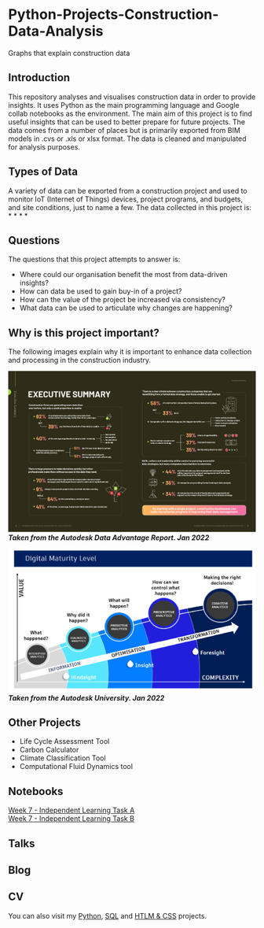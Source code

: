 # Python-Projects-Construction-Data-Analysis
Graphs that explain construction data

## Introduction 
This repository analyses and visualises construction data in order to provide insights. It uses Python as the main programming language and Google collab notebooks as the environment. The main aim of this project is to find useful insights that can be used to better prepare for future projects. The data comes from a number of places but is primarily exported from BIM models in .cvs or .xls  or xlsx format. The data is cleaned and manipulated for analysis purposes. 

## Types of Data
A variety of data can be exported from a construction project and used to monitor IoT (Internet of Things) devices, project programs, and budgets, and site conditions, just to name a few. The data collected in this project is:<br>
*
*
*
*

## Questions
The questions that this project attempts to answer is:<br>
* Where could our organisation benefit the most from data-driven insights?<br>
* How can data be used to gain buy-in of a project?<br>
* How can the value of the project be increased via consistency?<br>
* What data can be used to articulate why changes are happening?<br>

## Why is this project important?
The following images explain why it is important to enhance data collection and processing in the construction industry. <br>

![](https://github.com/natnew/Python-Projects-Construction-Data-Analysis/blob/main/Autodesk%20Data%20REPORT.JPG)
***Taken from the Autodesk Data Advantage Report. Jan 2022***

![](https://github.com/natnew/Python-Projects-Construction-Data-Analysis/blob/main/DIGITAL%20MATURITY%20LEVEL%20BIM.png)
***Taken from the Autodesk University. Jan 2022***

## Other Projects
* Life Cycle Assessment Tool
* Carbon Calculator
* Climate Classification Tool
* Computational Fluid Dynamics tool

## Notebooks
[Week 7 - Independent Learning Task A](https://github.com/natnew/Python-Projects-Construction-Data-Analysis/blob/main/Data_Science_BootCamp_Working_With_Data_in_Python_Week_7.ipynb)<br>
[Week 7 - Independent Learning Task B](https://github.com/natnew/Python-Projects-Construction-Data-Analysis/blob/main/Data_Science_BootCamp_Working_With_Data_in_Python_Week_7_Task_B.ipynb)

## Talks

## Blog

## CV

You can also visit my [Python](https://github.com/natnew/100-Python-Projects), [SQL](https://github.com/natnew/SQL-Cheatsheet) and [HTLM & CSS](https://github.com/natnew/100-HTML-And-CSS-Projects) projects.


